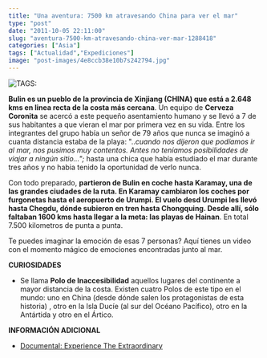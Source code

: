 ```yaml
---
title: "Una aventura: 7500 km atravesando China para ver el mar"
type: "post"
date: "2011-10-05 22:11:00"
slug: "aventura-7500-km-atravesando-china-ver-mar-1288418"
categories: ["Asia"]
tags: ["Actualidad","Expediciones"]
image: "post-images/4e8ccb38e10b7s242794.jpg"
---
```


 ![ TAGS:](post-images/4e8ccb38e10b7s242794.jpg)

**Bulin es un pueblo de la provincia de Xinjiang (CHINA) que está a 2.648 kms en linea recta de la costa más cercana**. Un equipo de **Cerveza Coronita** se acercó a este pequeño asentamiento humano y se llevó a 7 de sus habitantes a que vieran el mar por primera vez en su vida. Entre los integrantes del grupo había un señor de 79 años que nunca se imaginó a cuanta distancia estaba de la playa: "..*cuando nos dijeron que podíamos ir al mar, nos pusimos muy contentos. Antes no teníamos posibilidades de viajar a ningún sitio...";* hasta una chica que había estudiado el mar durante tres años y no habia tenido la oportunidad de verlo nunca.

Con todo preparado, **partieron de Bulin en coche hasta Karamay, una de las grandes ciudades de la ruta. En Karamay cambiaron los coches por furgonetas hasta el aeropuerto de Urumpi. El vuelo desd Urumpi les llevó hasta Chegdu, dónde subieron en tren hasta Chongquing. Desde allí, sólo faltaban 1600 kms hasta llegar a la meta: las playas de Hainan**. En total 7.500 kilometros de punta a punta.

Te puedes imaginar la emoción de esas 7 personas? Aquí tienes un video con el momento mágico de emociones encontradas junto al mar.

 **CURIOSIDADES**

- Se llama **Polo de Inaccesibilidad** aquellos lugares del continente a mayor distancia de la costa. Existen cuatro Polos de este tipo en el mundo: uno en China (desde dónde salen los protagonistas de esta historia) , otro en la Isla Ducíe (al sur del Océano Pacífico), otro en la Antártida y otro en el Ártico.

**INFORMACIÓN ADICIONAL**

- [Documental: Experience The Extraordinary ](http://www.coronaextra.eu/china/)